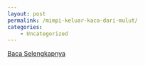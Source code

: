 ```yaml
---
layout: post
permalink: /mimpi-keluar-kaca-dari-mulut/
categories:
    - Uncategorized
---
```


[Baca Selengkapnya](/02)